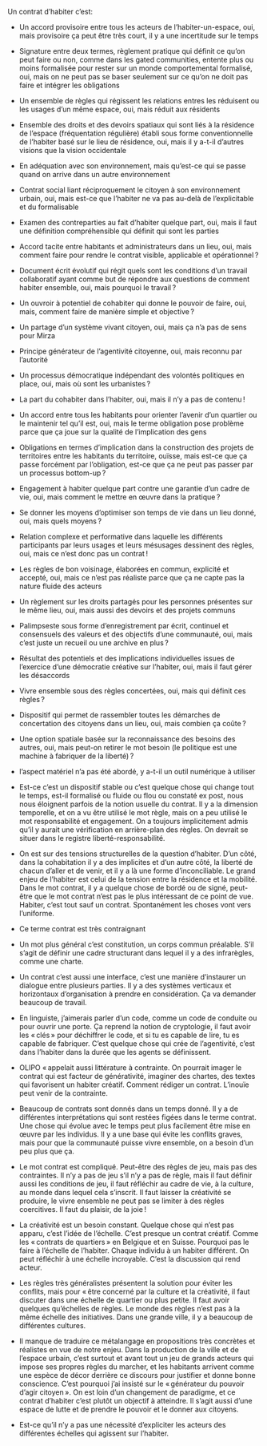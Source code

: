 Un contrat d’habiter c’est:

* Un accord provisoire entre tous les acteurs de l’habiter-un-espace, oui, mais provisoire ça peut être très court, il y a une incertitude sur le temps
* Signature entre deux termes, règlement pratique qui définit ce qu’on peut faire ou non, comme dans les gated communities, entente plus ou moins formalisée pour rester sur un monde comportemental formalisé, oui, mais on ne peut pas se baser seulement sur ce qu’on ne doit pas faire et intégrer les obligations
* Un ensemble de règles qui régissent les relations entres les réduisent ou les usages d’un même espace, oui, mais réduit aux résidents
* Ensemble des droits et des devoirs spatiaux qui sont liés à la résidence de l’espace (fréquentation régulière) établi sous forme conventionnelle de l’habiter basé sur le lieu de résidence, oui, mais il y a-t-il d’autres visions que la vision occidentale
* En adéquation avec son environnement, mais qu’est-ce qui se passe quand on arrive dans un autre environnement
* Contrat social liant réciproquement le citoyen à son environnement urbain, oui, mais est-ce que l’habiter ne va pas au-delà de l’explicitable et du formalisable
* Examen des contreparties au fait d’habiter quelque part, oui, mais il faut une définition compréhensible qui définit qui sont les parties
* Accord tacite entre habitants et administrateurs dans un lieu, oui, mais comment faire pour rendre le contrat visible, applicable et opérationnel ?
* Document écrit évolutif qui régit quels sont les conditions d’un travail collaboratif ayant comme but de répondre aux questions de comment habiter ensemble, oui, mais pourquoi le travail ?
* Un ouvroir à potentiel de cohabiter qui donne le pouvoir de faire, oui, mais, comment faire de manière simple et objective ?
* Un partage d’un système vivant citoyen, oui, mais ça n’a pas de sens pour Mirza
* Principe générateur de l’agentivité citoyenne, oui, mais reconnu par l’autorité 
* Un processus démocratique indépendant des volontés politiques en place, oui, mais où sont les urbanistes ?
* La part du cohabiter dans l’habiter, oui, mais il n’y a pas de contenu !
* Un accord entre tous les habitants pour orienter l’avenir d’un quartier ou le maintenir tel qu’il est, oui, mais le terme obligation pose problème parce que ça joue sur la qualité de l’implication des gens
* Obligations en termes d’implication dans la construction des projets de territoires entre les habitants du territoire, ouïsse, mais est-ce que ça passe forcément par l’obligation, est-ce que ça ne peut pas passer par un processus bottom-up ?
* Engagement à habiter quelque part contre une garantie d’un cadre de vie, oui, mais comment le mettre en œuvre dans la pratique ?
* Se donner les moyens d’optimiser son temps de vie dans un lieu donné, oui, mais quels moyens ?
* Relation complexe et performative dans laquelle les différents participants par leurs usages et leurs mésusages dessinent des règles, oui, mais ce n’est donc pas un contrat !
* Les règles de bon voisinage, élaborées en commun, explicité et accepté, oui, mais ce n’est pas réaliste parce que ça ne capte pas la nature fluide des acteurs
* Un règlement sur les droits partagés pour les personnes présentes sur le même lieu, oui, mais aussi des devoirs et des projets communs
* Palimpseste sous forme d’enregistrement par écrit, continuel et consensuels des valeurs et des objectifs d’une communauté, oui, mais c’est juste un recueil ou une archive en plus ?
* Résultat des potentiels et des implications individuelles issues de l’exercice d’une démocratie créative sur l’habiter, oui, mais il faut gérer les désaccords
* Vivre ensemble sous des règles concertées, oui, mais qui définit ces règles ?
* Dispositif qui permet de rassembler toutes les démarches de concertation des citoyens dans un lieu, oui, mais combien ça coûte ?
* Une option spatiale basée sur la reconnaissance des besoins des autres, oui, mais peut-on retirer le mot besoin (le politique est une machine à fabriquer de la liberté) ?


* l’aspect matériel n’a pas été abordé, y a-t-il un outil numérique à utiliser
* Est-ce c’est un dispositif stable ou c’est quelque chose qui change tout le temps, est-il formalisé ou fluide ou flou ou constaté ex post, nous nous éloignent parfois de la notion usuelle du contrat. Il y a la dimension temporelle, et on a vu être utilisé le mot règle, mais on a peu utilisé le mot responsabilité et engagement. On a toujours implicitement admis qu’il y aurait une vérification en arrière-plan des règles. On devrait se situer dans le registre liberté-responsabilité.
* On est sur des tensions structurelles de la question d’habiter. D’un côté, dans la cohabitation il y a des implicites et d’un autre côté, la liberté de chacun d’aller et de venir, et il y a là une forme d’inconciliable. Le grand enjeu de l’habiter est celui de la tension entre la résidence et la mobilité. Dans le mot contrat, il y a quelque chose de bordé ou de signé, peut-être que le mot contrat n’est pas le plus intéressant de ce point de vue. Habiter, c’est tout sauf un contrat. Spontanément les choses vont vers l’uniforme.
* Ce terme contrat est très contraignant
* Un mot plus général c’est constitution, un corps commun préalable. S’il s’agit de définir une cadre structurant dans lequel il y a des infrarègles, comme une charte. 
* Un contrat c’est aussi une interface, c’est une manière d’instaurer un dialogue entre plusieurs parties. Il y a des systèmes verticaux et horizontaux d’organisation à prendre en considération. Ça va demander beaucoup de travail.
* En linguiste, j’aimerais parler d’un code, comme un code de conduite ou pour ouvrir une porte. Ça reprend la notion de cryptologie, il faut avoir les « clés » pour déchiffrer le code, et si tu es capable de lire, tu es capable de fabriquer. C’est quelque chose qui crée de l’agentivité, c’est dans l’habiter dans la durée que les agents se définissent. 
* OLIPO « appelait aussi littérature à contrainte. On pourrait imager le contrat qui est facteur de générativité, imaginer des chartes, des textes qui favorisent un habiter créatif. Comment rédiger un contrat. L’inouïe peut venir de la contrainte.
* Beaucoup de contrats sont donnés dans un temps donné. Il y a de différentes interprétations qui sont restées figées dans le terme contrat. Une chose qui évolue avec le temps peut plus facilement être mise en œuvre par les individus. Il y a une base qui évite les conflits graves, mais pour que la communauté puisse vivre ensemble, on a besoin d’un peu plus que ça. 
* Le mot contrat est compliqué. Peut-être des règles de jeu, mais pas des contraintes. Il n’y a pas de jeu s’il n’y a pas de règle, mais il faut définir aussi les conditions de jeu, il faut réfléchir au cadre de vie, à la culture, au monde dans lequel cela s’inscrit. Il faut laisser la créativité se produire, le vivre ensemble ne peut pas se limiter à des règles coercitives. Il faut du plaisir, de la joie !
* La créativité est un besoin constant. Quelque chose qui n’est pas apparu, c’est l’idée de l’échelle. C’est presque un contrat créatif. Comme les « contrats de quartiers » en Belgique et en Suisse. Pourquoi pas le faire à l’échelle de l’habiter. Chaque individu à un habiter différent. On peut réfléchir à une échelle incroyable. C’est la discussion qui rend acteur.
* Les règles très généralistes présentent la solution pour éviter les conflits, mais pour « être concerné par la culture et la créativité, il faut discuter dans une échelle de quartier ou plus petite. Il faut avoir quelques qu’échelles de règles. Le monde des règles n’est pas à la même échelle des initiatives. Dans une grande ville, il y a beaucoup de différentes cultures.
* Il manque de traduire ce métalangage en propositions très concrètes et réalistes en vue de notre enjeu. Dans la production de la ville et de l’espace urbain, c’est surtout et avant tout un jeu de grands acteurs qui impose ses propres règles du marcher, et les habitants arrivent comme une espèce de décor derrière ce discours pour justifier et donne bonne conscience. C’est pourquoi j’ai insisté sur le « générateur du pouvoir d’agir citoyen ». On est loin d’un changement de paradigme, et ce contrat d’habiter c’est plutôt un objectif à atteindre. Il s’agit aussi d’une espace de lutte et de prendre le pouvoir et le donner aux citoyens.
* Est-ce qu’il n’y a pas une nécessité d’expliciter les acteurs des différentes échelles qui agissent sur l’habiter.
